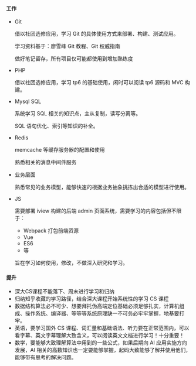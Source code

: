 

#### 工作

- Git

  借以社团选修应用，学习 Git 的具体使用方式来部署、构建、测试应用。

  学习资料基于：廖雪峰 Git 教程、Git  权威指南

  做好笔记留存，所有项目仅可能都使用到增加熟练度

- PHP

  借以社团选修应用，学习 tp6 的基础使用，闲时可以阅读 tp6 源码和 MVC 构建。

- Mysql SQL

  系统学习 SQL 相关的知识点，主从复制，读写分离等。

  SQL 语句优化、索引等知识的补全。

- Redis 

  memcache 等缓存服务器的配置和使用

  熟悉相关的消息中间件服务

- 业务层面

  熟悉常见的业务模型，能够快速的根据业务抽象挑拣出合适的模型进行使用。

- JS

  需要部署 iview 构建的后端 admin 页面系统，需要学习的内容包括但不限于：

  - Webpack 打包前端资源
  - Vue
  - ES6
  - 等

  旨在学习如何使用，修改，不做深入研究和学习。

#### 提升

- 深大CS课程不能落下、周末进行学习和归纳
- 归纳知乎收藏的学习路径，结合深大课程开始系统性的学习 CS 课程
- 数据结构算法必不可少、想要拜托伪高端定位基础必须足够扎实，计算机组成、操作系统、编译器、等等等系统原理缺一不可务必牢牢掌握，地基要打牢。
- 英语，要学习国外 CS 课程、词汇量和基础语法、听力要在正常范围内，可以看字幕、英文字幕理解大致含义，可以阅读英文文档进行学习！十分重要！
- 数学，要能够大致理解算法中用到的一些公式，如果后期向 AI 应用实施方向发展，AI 相关的高数知识也一定要能够掌握，起码大致能够了解并使用他们，能够带有思考的解决问题。

